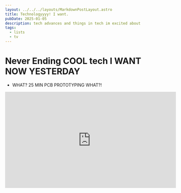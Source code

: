 ```yaml
---
layout: ../../../layouts/MarkdownPostLayout.astro
title: Technologyyyy! I want.
pubDate: 2025-01-05
description: tech advances and things in tech im excited about
tags:
  - lists
  - tv
---
```

# Never Ending COOL tech I WANT NOW YESTERDAY

- WHAT? 25 MIN PCB PROTOTYPING WHAT?!
<iframe width="560/5" height="315/5" src="https://www.youtube.com/embed/wAiGCyZZq6w?si=jP9iENRItl-UJT11" title="YouTube video player" frameborder="0" allow="accelerometer; autoplay; clipboard-write; encrypted-media; gyroscope; picture-in-picture; web-share" referrerpolicy="strict-origin-when-cross-origin" allowfullscreen></iframe>
